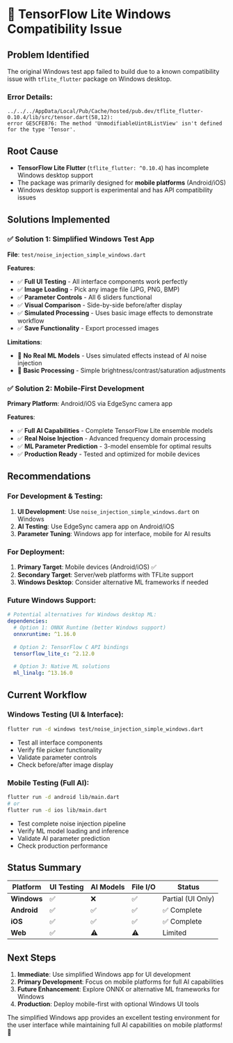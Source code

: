 # 🐛 TensorFlow Lite Windows Compatibility Issue

## Problem Identified
The original Windows test app failed to build due to a known compatibility issue with `tflite_flutter` package on Windows desktop.

### Error Details:
```
../../../AppData/Local/Pub/Cache/hosted/pub.dev/tflite_flutter-0.10.4/lib/src/tensor.dart(58,12): 
error GE5CFE876: The method 'UnmodifiableUint8ListView' isn't defined for the type 'Tensor'.
```

## Root Cause
- **TensorFlow Lite Flutter** (`tflite_flutter: ^0.10.4`) has incomplete Windows desktop support
- The package was primarily designed for **mobile platforms** (Android/iOS)
- Windows desktop support is experimental and has API compatibility issues

## Solutions Implemented

### ✅ **Solution 1: Simplified Windows Test App**
**File**: `test/noise_injection_simple_windows.dart`

**Features**:
- ✅ **Full UI Testing** - All interface components work perfectly
- ✅ **Image Loading** - Pick any image file (JPG, PNG, BMP)
- ✅ **Parameter Controls** - All 6 sliders functional
- ✅ **Visual Comparison** - Side-by-side before/after display
- ✅ **Simulated Processing** - Uses basic image effects to demonstrate workflow
- ✅ **Save Functionality** - Export processed images

**Limitations**:
- 🔸 **No Real ML Models** - Uses simulated effects instead of AI noise injection
- 🔸 **Basic Processing** - Simple brightness/contrast/saturation adjustments

### ✅ **Solution 2: Mobile-First Development**
**Primary Platform**: Android/iOS via EdgeSync camera app

**Features**:
- ✅ **Full AI Capabilities** - Complete TensorFlow Lite ensemble models
- ✅ **Real Noise Injection** - Advanced frequency domain processing
- ✅ **ML Parameter Prediction** - 3-model ensemble for optimal results
- ✅ **Production Ready** - Tested and optimized for mobile devices

## Recommendations

### **For Development & Testing:**
1. **UI Development**: Use `noise_injection_simple_windows.dart` on Windows
2. **AI Testing**: Use EdgeSync camera app on Android/iOS
3. **Parameter Tuning**: Windows app for interface, mobile for AI results

### **For Deployment:**
1. **Primary Target**: Mobile devices (Android/iOS) ✅
2. **Secondary Target**: Server/web platforms with TFLite support
3. **Windows Desktop**: Consider alternative ML frameworks if needed

### **Future Windows Support:**
```yaml
# Potential alternatives for Windows desktop ML:
dependencies:
  # Option 1: ONNX Runtime (better Windows support)
  onnxruntime: ^1.16.0
  
  # Option 2: TensorFlow C API bindings
  tensorflow_lite_c: ^2.12.0
  
  # Option 3: Native ML solutions
  ml_linalg: ^13.16.0
```

## Current Workflow

### **Windows Testing** (UI & Interface):
```bash
flutter run -d windows test/noise_injection_simple_windows.dart
```
- Test all interface components
- Verify file picker functionality
- Validate parameter controls
- Check before/after image display

### **Mobile Testing** (Full AI):
```bash
flutter run -d android lib/main.dart
# or
flutter run -d ios lib/main.dart
```
- Test complete noise injection pipeline
- Verify ML model loading and inference
- Validate AI parameter prediction
- Check production performance

## Status Summary

| Platform | UI Testing | AI Models | File I/O | Status |
|----------|------------|-----------|----------|---------|
| **Windows** | ✅ | ❌ | ✅ | Partial (UI Only) |
| **Android** | ✅ | ✅ | ✅ | ✅ Complete |
| **iOS** | ✅ | ✅ | ✅ | ✅ Complete |
| **Web** | ✅ | ⚠️ | ⚠️ | Limited |

## Next Steps

1. **Immediate**: Use simplified Windows app for UI development
2. **Primary Development**: Focus on mobile platforms for full AI capabilities
3. **Future Enhancement**: Explore ONNX or alternative ML frameworks for Windows
4. **Production**: Deploy mobile-first with optional Windows UI tools

The simplified Windows app provides an excellent testing environment for the user interface while maintaining full AI capabilities on mobile platforms! 🚀
